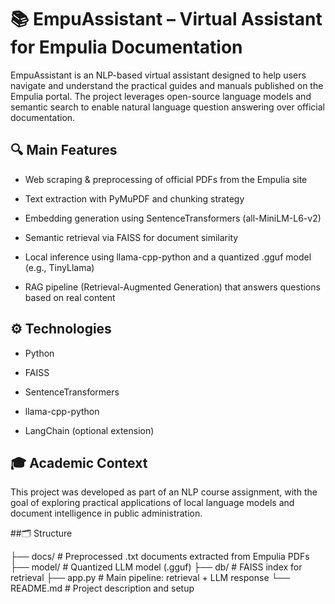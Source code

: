 # 📚 EmpuAssistant – Virtual Assistant for Empulia Documentation
EmpuAssistant is an NLP-based virtual assistant designed to help users navigate and understand the practical guides and manuals published on the Empulia portal. The project leverages open-source language models and semantic search to enable natural language question answering over official documentation.

## 🔍 Main Features
- Web scraping & preprocessing of official PDFs from the Empulia site

- Text extraction with PyMuPDF and chunking strategy

- Embedding generation using SentenceTransformers (all-MiniLM-L6-v2)

- Semantic retrieval via FAISS for document similarity

- Local inference using llama-cpp-python and a quantized .gguf model (e.g., TinyLlama)

- RAG pipeline (Retrieval-Augmented Generation) that answers questions based on real content

## ⚙️ Technologies

- Python

- FAISS

- SentenceTransformers

- llama-cpp-python

- LangChain (optional extension)

## 🎓 Academic Context
This project was developed as part of an NLP course assignment, with the goal of exploring practical applications of local language models and document intelligence in public administration.

##🗂 Structure

├── docs/         # Preprocessed .txt documents extracted from Empulia PDFs
├── model/        # Quantized LLM model (.gguf)
├── db/           # FAISS index for retrieval
├── app.py        # Main pipeline: retrieval + LLM response
└── README.md     # Project description and setup
